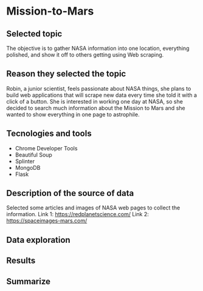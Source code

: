 # Mission-to-Mars

## Selected topic
The objective is to gather NASA information into one location, everything polished, and show it off to others getting using Web scraping.

## Reason they selected the topic
Robin, a junior scientist, feels passionate about NASA things, she plans to build web applications that will scrape new data every time she told it with a click of a button.
She is interested in working one day at NASA, so she decided to search much information about the Mission to Mars and she wanted to show everything in one page to astrophile.

## Tecnologies and tools
* Chrome Developer Tools
* Beautiful Soup
* Splinter
* MongoDB
* Flask

## Description of the source of data
Selected some articles and images of NASA web pages to collect the information.
Link 1: https://redplanetscience.com/
Link 2: https://spaceimages-mars.com/

## Data exploration

## Results 

## Summarize
